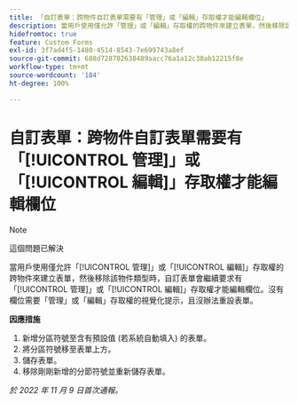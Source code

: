 ```yaml
---
title: 「自訂表單：跨物件自訂表單需要有「管理」或「編輯」存取權才能編輯欄位」
description: 當用戶使用僅允許「管理」或「編輯」存取權的跨物件來建立表單，然後移除該物件類型時，自訂表單會繼續要求有管理或編輯存取權才能編輯欄位。沒有欄位需要「管理」或「編輯」存取權的視覺化提示，且沒辦法重設表單。
hidefromtoc: true
feature: Custom Forms
exl-id: 3f7ad4f5-1480-4514-8543-7e699743a8ef
source-git-commit: 688d728782638489aacc76a1a12c38ab12215f8e
workflow-type: tm+mt
source-wordcount: '184'
ht-degree: 100%

---
```


# 自訂表單：跨物件自訂表單需要有「[!UICONTROL 管理]」或「[!UICONTROL 編輯]」存取權才能編輯欄位

<!--Won't fix, live for workaround-->

>[!NOTE]
>
>這個問題已解決

當用戶使用僅允許「[!UICONTROL 管理]」或「[!UICONTROL 編輯]」存取權的跨物件來建立表單，然後移除該物件類型時，自訂表單會繼續要求有「[!UICONTROL 管理]」或「[!UICONTROL 編輯]」存取權才能編輯欄位。沒有欄位需要「管理」或「編輯」存取權的視覺化提示，且沒辦法重設表單。

**因應措施**

1. 新增分區符號至含有預設值 (若系統自動填入) 的表單。
2. 將分區符號移至表單上方。
3. 儲存表單。
4. 移除剛剛新增的分節符號並重新儲存表單。

_於 2022 年 11 月 9 日首次通報。_
